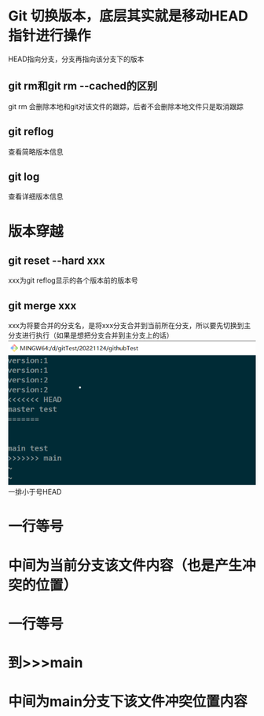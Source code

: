 # Git 切换版本，底层其实就是移动HEAD指针进行操作
HEAD指向分支，分支再指向该分支下的版本
## git rm和git rm --cached的区别
git rm 会删除本地和git对该文件的跟踪，后者不会删除本地文件只是取消跟踪
## git reflog
查看简略版本信息
## git log
查看详细版本信息

# 版本穿越
## git reset --hard xxx
xxx为git reflog显示的各个版本前的版本号

## git merge xxx
xxx为将要合并的分支名，是将xxx分支合并到当前所在分支，所以要先切换到主分支进行执行（如果是想把分支合并到主分支上的话）
![image](./合并冲突介绍.png)
一排小于号HEAD
# 一行等号
# 中间为当前分支该文件内容（也是产生冲突的位置）
# 一行等号
# 到>>>main
# 中间为main分支下该文件冲突位置内容
